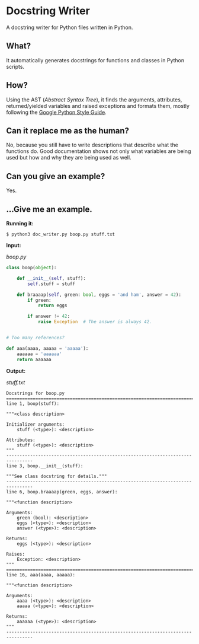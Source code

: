 # Docstring Writer
A docstring writer for Python files written in Python.

## What?
It automatically generates docstrings for functions and classes in Python
scripts.

## How?
Using the AST (*Abstract Syntax Tree*), it finds the arguments, attributes,
returned/yielded variables and raised exceptions and formats them, mostly
following the
[Google Python Style Guide](https://google.github.io/styleguide/pyguide.html).

## Can it replace me as the human?
No, because you still have to write descriptions that describe what the
functions do. Good documentation shows not only what variables are being used
but how and why they are being used as well.

## Can you give an example?
Yes.

## ...Give me an example.
**Running it:**

```
$ python3 doc_writer.py boop.py stuff.txt
```

**Input:**

*boop.py*
```python
class boop(object):

    def __init__(self, stuff):
        self.stuff = stuff

    def braaaap(self, green: bool, eggs = 'and ham', answer = 42):
        if green:
            return eggs

        if answer != 42:
            raise Exception  # The answer is always 42.


# Too many references?

def aaa(aaaa, aaaaa = 'aaaaa'):
    aaaaaa = 'aaaaaa'
    return aaaaaa
```

**Output:**

*stuff.txt*
```
Docstrings for boop.py
================================================================================
line 1, boop(stuff):

"""<class description>

Initializer arguments:
    stuff (<type>): <description>

Attributes:
    stuff (<type>): <description>
"""
--------------------------------------------------------------------------------
line 3, boop.__init__(stuff):

"""See class docstring for details."""
--------------------------------------------------------------------------------
line 6, boop.braaaap(green, eggs, answer):

"""<function description>

Arguments:
    green (bool): <description>
    eggs (<type>): <description>
    answer (<type>): <description>

Returns:
    eggs (<type>): <description>

Raises:
    Exception: <description>
"""
================================================================================
line 16, aaa(aaaa, aaaaa):

"""<function description>

Arguments:
    aaaa (<type>): <description>
    aaaaa (<type>): <description>

Returns:
    aaaaaa (<type>): <description>
"""
--------------------------------------------------------------------------------
```
